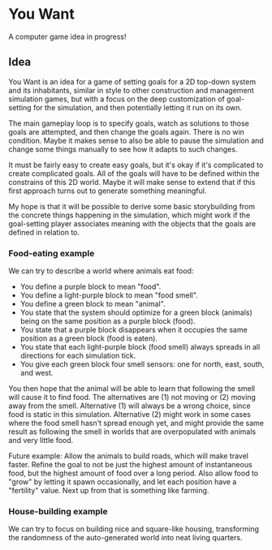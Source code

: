 # You Want

A computer game idea in progress!


## Idea

You Want is an idea for a game of setting goals for a 2D top-down system
and its inhabitants, similar in style to other construction and
management simulation games, but with a focus on the deep customization
of goal-setting for the simulation, and then potentially letting it run
on its own.

The main gameplay loop is to specify goals, watch as solutions to those
goals are attempted, and then change the goals again. There is no win
condition. Maybe it makes sense to also be able to pause the simulation
and change some things manually to see how it adapts to such changes.

It must be fairly easy to create easy goals, but it's okay if it's
complicated to create complicated goals. All of the goals will have to
be defined within the constrains of this 2D world. Maybe it will make
sense to extend that if this first approach turns out to generate
something meaningful.

My hope is that it will be possible to derive some basic storybuilding
from the concrete things happening in the simulation, which might work
if the goal-setting player associates meaning with the objects that the
goals are defined in relation to.


### Food-eating example

We can try to describe a world where animals eat food:

  - You define a purple block to mean "food".
  - You define a light-purple block to mean "food smell".
  - You define a green block to mean "animal".
  - You state that the system should optimize for a green block
    (animals) being on the same position as a purple block (food).
  - You state that a purple block disappears when it occupies the same
    position as a green block (food is eaten).
  - You state that each light-purple block (food smell) always spreads
    in all directions for each simulation tick.
  - You give each green block four smell sensors: one for north, east,
    south, and west.

You then hope that the animal will be able to learn that following the
smell will cause it to find food.  The alternatives are (1) not moving
or (2) moving away from the smell.  Alternative (1) will always be a
wrong choice, since food is static in this simulation.  Alternative (2)
might work in some cases where the food smell hasn't spread enough yet,
and might provide the same result as following the smell in worlds that
are overpopulated with animals and very little food.

Future example: Allow the animals to build roads, which will make travel
faster.  Refine the goal to not be just the highest amount of
instantaneous food, but the highest amount of food over a long period.
Also allow food to "grow" by letting it spawn occasionally, and let each
position have a "fertility" value.  Next up from that is something like
farming.


### House-building example

We can try to focus on building nice and square-like housing,
transforming the randomness of the auto-generated world into neat living
quarters.
